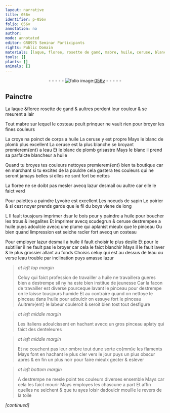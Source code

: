 ```yaml
---
layout: narrative
title: 056v
identifier: p-056v
folio: 056v
annotation: no
author:
mode: annotated
editor: GR8975 Seminar Participants
rights: Public Domain
materials: [laque, floree, rosette de gand, mabre, huile, ceruse, blanc de plomb, eau, azur desmail, yvoire, noeuds de sapin, poirier, noyer, boys, bois, scudegrun, azur, toile]
tools: []
plants: []
animals: []
---
```


<div class="folio" align="center">- - - - - <a href="http://gallica.bnf.fr/ark:/12148/btv1b9059316c/f118.item" target="_blank"><img src="https://cu-mkp.github.io/2017-workshop-edition/assets/photo-icon.png" alt="folio image: " style="display:inline-block; margin-bottom:-3px;"/>056v</a> - - - - - </div>  
  

## Painctre

 
 La <span class="m">laque</span> &<span class="m">floree</span> <span class="m">rosette de <span class="pl">gand</span></span> & aultres perdent leur
 couleur & se meurent a lair
 
Tout <span class="m">mabre</span> sur lequel le costeau peult prinquer ne vault
 rien pour broyer les fines couleurs
 
 La croye na poinct de corps a <span class="m">huile</span> La <span class="m">ceruse</span> y est
 propre Mays le <span class="m">blanc de plomb</span> plus excellent La <span class="m">ceruse</span>
 est la plus blanche se broyant premierem{ent} a l<span class="m">eau</span> Et le
 <span class="m">blanc de plomb</span> grisastre Mays le blanc il prend sa
 parfaicte blancheur a <span class="m">huile</span>
 
Quand tu broyes tes couleurs nettoyes premierem{ent} bien
 ta boutique car en marchant si tu excites de la pouldre
 cela gastera tes couleurs qui ne seront jamays belles si
 elles ne sont fort be nettes
 
La <span class="m">floree</span> ne se doibt pas mesler avecq l<span class="m">azur desmail</span>
 ou aultre car elle le faict verd
 
Pour palettes a paindre L<span class="m">yvoire</span> est excellent Les <span class="m">noeuds
 de sapin</span> Le <span class="m">poirier</span> & si cest <span class="m">noyer</span> prends garde que
 le fil du <span class="m">boys</span> viene de long
 
L Il fault tousjours imprimer dsur le <span class="m">bois</span> pour y paindre
 a <span class="m">huile</span> pour boucher les trous & inegalites Et imprimer
 avecq <span class="m">scudegrun</span> & <span class="m">ceruse</span> destrempee a <span class="m">huile</span> puys adoulcie
 avecq une plume qui aplanist mieulx que le pinceau Ou
 bien quand limpression est seiche racler fort avecq un
 costeau
 
 Pour employer l<span class="m">azur desmail</span> a <span class="m">huile</span> il fault choisir
 le plus deslie Et pour le subtilier il ne fault pas
 le broyer car cela le faict blanchir Mays il le fault
 laver & le plus grossier allant au fonds Choisis celuy
 qui est au dessus de l<span class="m">eau</span> ou verse l<span class="m">eau</span> trouble par
 inclination puys amasse l<span class="m">azur</span>
 
> *at left top margin*
> 
>   <span class="pro">Celuy qui faict profession de travailler a <span class="m">huile</span></span>
 ne travaillera gueres bien a
 destrempe sil ny ha este bien
 institue de jeunesse
 Car la facon
 de travailler est
 diverse pourceque
 lavant le pinceau
 pour destrempe on
 le laisse tousjours
 humide Et au
 contraire quand
 on nettoye le pinceau
 dans l<span class="m">huile</span> pour
 adoulcir on essuye
 fort le pinceau
 Aultrem{ent} le labeur
 couleroit & seroit
 bien tost tout
 desfigure
 
> *at left middle margin*
> 
>   Les <span class="pl">Italiens</span>
 adoulcissent en hachant
 avecq un gros
 pinceau aplaty qui
 faict des denteleures
 
> *at left middle margin*
> 
>   Et ne couchent pas
 leur ombre tout dune
 sorte co{mm}e les <span class="pl">flaments</span>
 Mays font en hachant
 le plus cler vers le
 jour puys un plus
 obscur apres & en
 fin un plus noir
 pour faire
 mieulx gecter &
 eslever
 
> *at left bottom margin*
> 
>   A destrempe ne
 mesle point tes
 couleurs diverses
 ensemble Mays
 car cela les faict
 mourir Mays
 employes les chascune
 a part Et affin
 quelles ne seichent
 & que tu ayes
 loisir dadoulcir
 mouille le revers
 de la <span class="m">toile</span>
 
*[continued]*
 
